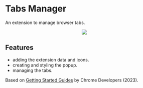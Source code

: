 # Tabs Manager

An extension to manage browser tabs.

<p align="center">
    <img src="screenshot.png">
</p>

## Features

- adding the extension data and icons.
- creating and styling the popup.
- managing the tabs.

Based on [Getting Started Guides](https://developer.chrome.com/docs/extensions/mv3/getstarted/) by Chrome Developers (2023).
